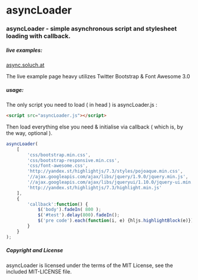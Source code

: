 # asyncLoader

### asyncLoader - simple asynchronous script and stylesheet loading with callback.


##### live examples:
[async.soluch.at](http://async.soluch.at/)

The live example page heavy utilizes Twitter Bootstrap & Font Awesome 3.0

##### usage:

The only script you need to load ( in head ) is asyncLoader.js :
```html
<script src="asyncLoader.js"></script>
```

Then load everything else you need & initialise via callback ( which is, by the way, optional ).
```javascript
asyncLoader(
    [
        'css/bootstrap.min.css',
        'css/bootstrap-responsive.min.css',
        'css/font-awesome.css',
        'http://yandex.st/highlightjs/7.3/styles/pojoaque.min.css',
        '//ajax.googleapis.com/ajax/libs/jquery/1.9.0/jquery.min.js',
        '//ajax.googleapis.com/ajax/libs/jqueryui/1.10.0/jquery-ui.min.js',
        'http://yandex.st/highlightjs/7.3/highlight.min.js'
    ],
    {
        'callback':function() {
            $('body').fadeIn( 800 );
            $('#test').delay(800).fadeIn();
            $('pre code').each(function(i, e) {hljs.highlightBlock(e)});
        }
    }
);
```
##### Copyright and License
asyncLoader is licensed under the terms of the MIT License, see the included MIT-LICENSE file.
